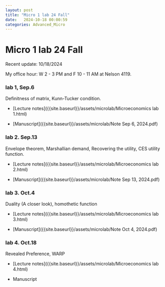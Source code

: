 ```yaml
---
layout: post
title: "Micro 1 lab 24 Fall"
date:   2024-10-18 00:00:59
categories: Advanced_Micro
---
```


# Micro 1 lab 24 Fall

Recent update: 10/18/2024

My office hour: W 2 - 3 PM and F 10 - 11 AM at Nelson 4119. 

### lab 1, Sep.6 

Definitness of matrix, Kunn-Tucker condition.

- [Lecture notes]({{site.baseurl}}/assets/microlab/Microeconomics lab 1.html)

- [Manuscript]({{site.baseurl}}/assets/microlab/Note Sep 6, 2024.pdf)

### lab 2. Sep.13

Envelope theorem, Marshallian demand, Recovering the utility, CES utility function.

- [Lecture notes]({{site.baseurl}}/assets/microlab/Microeconomics lab 2.html)

- [Manuscript]({{site.baseurl}}/assets/microlab/Note Sep 13, 2024.pdf)

### lab 3. Oct.4

Duality (A closer look), homothetic function

- [Lecture notes]({{site.baseurl}}/assets/microlab/Microeconomics lab 3.html)

- [Manuscript]({{site.baseurl}}/assets/microlab/Note Oct 4, 2024.pdf)

  
### lab 4. Oct.18

Revealed Preference, WARP 

- [Lecture notes]({{site.baseurl}}/assets/microlab/Microeconomics lab 4.html)

- Manuscript
